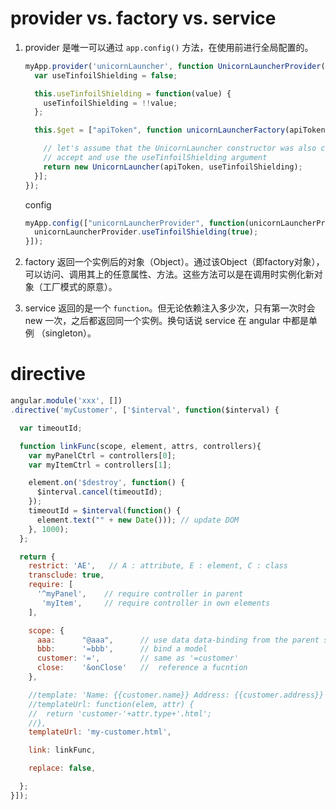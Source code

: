 
# provider vs. factory vs. service

1.  provider 是唯一可以通过  `app.config()` 方法，在使用前进行全局配置的。

    ```js
    myApp.provider('unicornLauncher', function UnicornLauncherProvider() {
      var useTinfoilShielding = false;

      this.useTinfoilShielding = function(value) {
        useTinfoilShielding = !!value;
      };

      this.$get = ["apiToken", function unicornLauncherFactory(apiToken) {

        // let's assume that the UnicornLauncher constructor was also changed to
        // accept and use the useTinfoilShielding argument
        return new UnicornLauncher(apiToken, useTinfoilShielding);
      }];
    });
    ```

    config

    ```js
    myApp.config(["unicornLauncherProvider", function(unicornLauncherProvider) {
      unicornLauncherProvider.useTinfoilShielding(true);
    }]);
    ```

1. factory 返回一个实例后的对象（Object）。通过该Object（即factory对象），可以访问、调用其上的任意属性、方法。这些方法可以是在调用时实例化新对象（工厂模式的原意）。

1. service 返回的是一个 `function`。但无论依赖注入多少次，只有第一次时会 new 一次，之后都返回同一个实例。换句话说 service 在 angular 中都是单例 （singleton）。




# directive

```js
angular.module('xxx', [])
.directive('myCustomer', ['$interval', function($interval) {

  var timeoutId;

  function linkFunc(scope, element, attrs, controllers){
    var myPanelCtrl = controllers[0];
    var myItemCtrl = controllers[1];

    element.on('$destroy', function() {
      $interval.cancel(timeoutId);
    });
    timeoutId = $interval(function() {
      element.text("" + new Date())); // update DOM
    }, 1000);
  };

  return {
    restrict: 'AE',   // A : attribute, E : element, C : class 
    transclude: true,
    require: [
      '^myPanel',    // require controller in parent
       'myItem',     // require controller in own elements
    ],

    scope: {
      aaa:      "@aaa",      // use data data-binding from the parent scope
      bbb:      '=bbb',      // bind a model
      customer: '=',         // same as '=customer'
      close:    '&onClose'   //  reference a fucntion   
    },

    //template: 'Name: {{customer.name}} Address: {{customer.address}}'
    //templateUrl: function(elem, attr) {
    //  return 'customer-'+attr.type+'.html';
    //},
    templateUrl: 'my-customer.html',

    link: linkFunc,

    replace: false,

  };
}]);
```